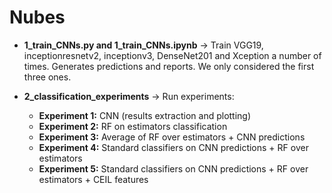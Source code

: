 # Nubes

- **1_train_CNNs.py and 1_train_CNNs.ipynb** -> Train VGG19, inceptionresnetv2, inceptionv3, DenseNet201 and Xception a number of times. Generates predictions and reports. We only considered the first three ones.

- **2_classification_experiments** -> Run experiments:
	-	**Experiment 1:** CNN (results extraction and plotting)
	-	**Experiment 2:** RF on estimators classification
	-	**Experiment 3:** Average of RF over estimators + CNN predictions
	-	**Experiment 4:** Standard classifiers on CNN predictions + RF over estimators
	-	**Experiment 5:** Standard classifiers on CNN predictions + RF over estimators + CEIL features